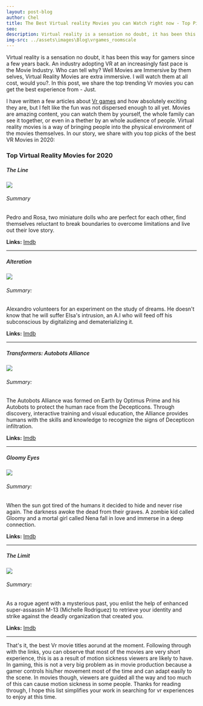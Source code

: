 ```yaml
---
layout: post-blog
author: Chel
title: The Best Virtual reality Movies you can Watch right now - Top Picks for 2020
seo: 
description: Virtual reality is a sensation no doubt, it has been this way for gamers since a few years back. An industry adopting VR at an increaing pace is the Movie Industry. Who can tell why? Well Movies are Immersive by them selves, Virtual Reality Movies are extra immersive. I will watch them at all cost, would you?. In this post, we share the top trending Vr movies you can get the best experience from - Just.
img-src: ../assets\images\Blog\vrgames_roomscale
---
```


Virtual reality is a sensation no doubt, it has been this way for gamers since a few years back. An industry adopting VR at an increasingly fast pace is the Movie Industry. Who can tell why? Well Movies are Immersive by them selves, Virtual Reality Movies are extra immersive. I will watch them at all cost, would you?. In this post, we share the top trending Vr movies you can get the best experience from - Just.


I have written a few articles about <a href="https://cheloverboard.netlify.app/top-10-room-scale-vr-game-to-play-in-2020/">Vr games</a> and how absolutely exciting they are, but I felt like the fun was not dispersed enough to all yet. Movies are amazing content, you can watch them by yourself, the whole family can see it together, or even in a thether by an whole audience of people. Virtual reality movies is a way of bringing people into the physical environment of the movies themselves. In our story, we share with you top picks of the best VR Movies in 2020:


<h3>Top Virtual Reality Movies for 2020</h3>

<h5 style="font-weight: 600;">The Line</h5>
<a href="https://www.imdb.com/title/tt10869836/?ref_=kw_li_tt"><img src="https://m.media-amazon.com/images/M/MV5BNDRlYWY5YzQtMTc1Yi00Yzk1LTllNmEtMmY1NzliYmE0Y2Q0XkEyXkFqcGdeQXVyMzQyMTYyNjQ@._V1_UX182_CR0,0,182,268_AL_.jpg"/></a>
<h6>Summary</h6>
Pedro and Rosa, two miniature dolls who are perfect for each other, find themselves reluctant to break boundaries to overcome limitations and live out their love story.

<p><strong>Links:</strong> <a href="https://www.imdb.com/title/tt10869836/?ref_=kw_li_tt">Imdb</a></p>
<hr>

<h5 style="font-weight: 600;">Alteration</h5>
<a href="https://www.imdb.com/title/tt6682676/?ref_=kw_li_tt"><img src="https://m.media-amazon.com/images/M/MV5BMmI0MDdhNjgtMDhlMy00ZDk5LTlkMTctNGVlNWZjY2YyMjU2XkEyXkFqcGdeQXVyNzEyNTYyMzU@._V1_UX182_CR0,0,182,268_AL_.jpg"/></a>
<h6>Summary:</h6>
Alexandro volunteers for an experiment on the study of dreams. He doesn't know that he will suffer Elsa's intrusion, an A.I who will feed off his subconscious by digitalizing and dematerializing it.

<p><strong>Links:</strong> <a href="https://www.imdb.com/title/tt6682676/?ref_=kw_li_tt">Imdb</a></p>
<hr>

<h5 style="font-weight: 600;">Transformers: Autobots Alliance</h5>
<a href="https://www.imdb.com/title/tt7781226/?ref_=kw_li_tt"><img src="https://m.media-amazon.com/images/M/MV5BZTRhMmY4OWQtNWQ2Zi00YzYwLTk2YjctOTIwNTk4ZmFmMWFhXkEyXkFqcGdeQXVyMzAzNDYwMTE@._V1_UY268_CR3,0,182,268_AL_.jpg"/></a>
<h6>Summary: </h6>
The Autobots Alliance was formed on Earth by Optimus Prime and his Autobots to protect the human race from the Decepticons. Through discovery, interactive training and visual education, the Alliance provides humans with the skills and knowledge to recognize the signs of Decepticon infiltration.

<p><strong>Links:</strong> <a href="https://www.imdb.com/title/tt7781226/?ref_=kw_li_tt">Imdb</a></p>
<hr>

<h5 style="font-weight: 600;">Gloomy Eyes</h5>
<a href="https://www.imdb.com/title/tt9670896/?ref_=kw_li_tt"><img src="https://m.media-amazon.com/images/M/MV5BNTUyNzI2MTU1N15BMl5BanBnXkFtZTgwMjM5Nzc0NzM@._V1_UX182_CR0,0,182,268_AL_.jpg"/></a>
<h6>Summary: </h6>
When the sun got tired of the humans it decided to hide and never rise again. The darkness awoke the dead from their graves. A zombie kid called Gloomy and a mortal girl called Nena fall in love and immerse in a deep connection.

<p><strong>Links:</strong> <a href="https://www.imdb.com/title/tt9670896/?ref_=kw_li_tt">Imdb</a></p>
<hr>

<h5 style="font-weight: 600;">The Limit</h5>
<a href="https://www.imdb.com/title/tt8011436/?ref_=kw_li_tt"><img src="https://m.media-amazon.com/images/M/MV5BN2FmODM0ZTAtYWJjMC00OTNmLWJiMzUtM2NjYmNlN2JiMmI0XkEyXkFqcGdeQXVyMzI3MzkxOTQ@._V1_UX182_CR0,0,182,268_AL_.jpg"/></a>
<h6>Summary: </h6>
As a rogue agent with a mysterious past, you enlist the help of enhanced super-assassin M-13 (Michelle Rodriguez) to retrieve your identity and strike against the deadly organization that created you.

<p><strong>Links:</strong> <a href="https://www.imdb.com/title/tt8011436/?ref_=kw_li_tt">Imdb</a></p>
<hr>

That's it, the best Vr movie titles aorund at the moment. Following through with the links, you can observe that most of the movies are very short experience, this is as a result of motion sickness viewers are likely to have. In gaming, this is not a very big problem as in movie production because a gamer controls his/her movement most of the time and can adapt easily to the scene. In movies though, viewers are guided all the way and too much of this can cause motion sickness in some people. Thanks for reading through, I hope this list simplifies your work in searching for vr experiences to enjoy at this time.